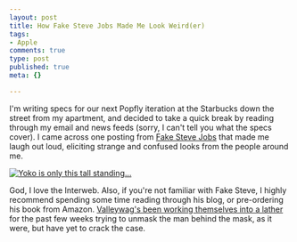 ```yaml
--- 
layout: post
title: How Fake Steve Jobs Made Me Look Weird(er)
tags: 
- Apple
comments: true
type: post
published: true
meta: {}

---
```

I'm writing specs for our next Popfly iteration at the Starbucks down the street from my apartment, and decided to take a quick break by reading through my email and news feeds (sorry, I can't tell you what the specs cover). I came across one posting from <a href="http://fakesteve.blogspot.com/2007/06/caption.html">Fake Steve Jobs</a> that made me laugh out loud, eliciting strange and confused looks from the people around me.

  <a href="http://brethorsting.com/blog/wp-content/uploads/2007/06/yoko.gif" title="Yoko is only this tall standing…"><img src="http://brethorsting.com/blog/wp-content/uploads/2007/06/yoko-150x150.gif" alt="Yoko is only this tall standing…" /></a>

  God, I love the Interweb. Also, if you're not familiar with Fake Steve, I highly recommend spending some time reading through his blog, or pre-ordering his book from Amazon. <a href="http://valleywag.com/tech/top/steve-jobs-meet-steve-jobs-264251.php">Valleywag's been working themselves into a lather</a> for the past few weeks trying to unmask the man behind the mask, as it were, but have yet to crack the case.
